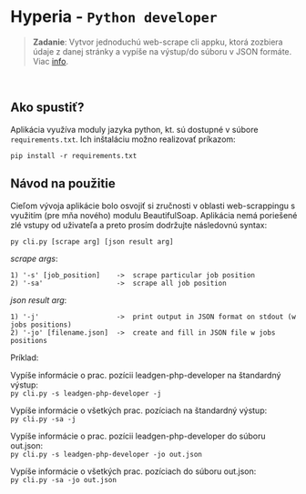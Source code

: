# Hyperia - `Python developer`


> __Zadanie__: Vytvor jednoduchú web-scrape cli appku, ktorá zozbiera údaje z danej stránky a vypíše na výstup/do súboru v JSON formáte. Viac [info](https://lnk.sk/rlz6).

<br>

## Ako spustiť?
Aplikácia využíva moduly jazyka python, kt. sú dostupné v súbore `requirements.txt`. Ich inštaláciu možno realizovať príkazom: 

`pip install -r requirements.txt`

## Návod na použitie
Cieľom vývoja aplikácie bolo osvojiť si zručnosti v oblasti web-scrappingu s využitím (pre mňa nového) modulu BeautifulSoap. Aplikácia nemá poriešené zlé vstupy od uživateľa a preto prosím dodržujte následovnú syntax:

`py cli.py [scrape arg] [json result arg]`

_scrape args_:  

    1) '-s' [job_position]    ->  scrape particular job position  
    2) '-sa'                  ->  scrape all job position  

_json result arg_:

    1) '-j'                   ->  print output in JSON format on stdout (w jobs positions)  
    2) '-jo' [filename.json]  ->  create and fill in JSON file w jobs positions


Príklad:


Vypíše informácie o prac. pozícii leadgen-php-developer na štandardný výstup:  
`py cli.py -s leadgen-php-developer -j`

Vypíše informácie o všetkých prac. pozíciach na štandardný výstup:  
`py cli.py -sa -j`


Vypíše informácie o prac. pozícii leadgen-php-developer do súboru out.json:  
`py cli.py -s leadgen-php-developer -jo out.json`


Vypíše informácie o všetkých prac. pozíciach do súboru out.json:  
`py cli.py -sa -jo out.json`







